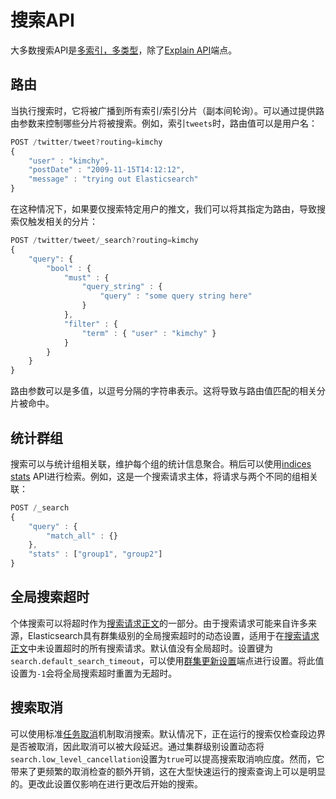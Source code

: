 # 搜索API

大多数搜索API是[多索引，多类型](./Search_APIs/Search.md#search-multi-index-type)，除了[Explain API](./Search_APIs/Explain_API.md)端点。

## 路由

当执行搜索时，它将被广播到所有索引/索引分片（副本间轮询）。可以通过提供路由参数来控制哪些分片将被搜索。例如，索引`tweets`时，路由值可以是用户名：

```js
POST /twitter/tweet?routing=kimchy
{
    "user" : "kimchy",
    "postDate" : "2009-11-15T14:12:12",
    "message" : "trying out Elasticsearch"
}
```

在这种情况下，如果要仅搜索特定用户的推文，我们可以将其指定为路由，导致搜索仅触发相关的分片：

```js
POST /twitter/tweet/_search?routing=kimchy
{
    "query": {
        "bool" : {
            "must" : {
                "query_string" : {
                    "query" : "some query string here"
                }
            },
            "filter" : {
                "term" : { "user" : "kimchy" }
            }
        }
    }
}
```

路由参数可以是多值，以逗号分隔的字符串表示。这将导致与路由值匹配的相关分片被命中。

## 统计群组

搜索可以与统计组相关联，维护每个组的统计信息聚合。稍后可以使用[indices stats](./Indices_APIs/Indices_Stats.md) API进行检索。例如，这是一个搜索请求主体，将请求与两个不同的组相关联：

```js
POST /_search
{
    "query" : {
        "match_all" : {}
    },
    "stats" : ["group1", "group2"]
}
```

## 全局搜索超时

个体搜索可以将超时作为[搜索请求正文](./Search_APIs/Request_Body_Search.md)的一部分。由于搜索请求可能来自许多来源，Elasticsearch具有群集级别的全局搜索超时的动态设置，适用于在[搜索请求正文](./Search_APIs/Request_Body_Search.md)中未设置超时的所有搜索请求。默认值没有全局超时。设置键为`search.default_search_timeout`，可以使用[群集更新设置](./Cluster_APIs/Cluster_Update_Settings.md)端点进行设置。将此值设置为`-1`会将全局搜索超时重置为无超时。

## 搜索取消

可以使用标准[任务取消](./Cluster_APIs/Task_Management_API.md#task-cancellation)机制取消搜索。默认情况下，正在运行的搜索仅检查段边界是否被取消，因此取消可以被大段延迟。通过集群级别设置动态将`search.low_level_cancellation`设置为`true`可以提高搜索取消响应度。然而，它带来了更频繁的取消检查的额外开销，这在大型快速运行的搜索查询上可以是明显的。更改此设置仅影响在进行更改后开始的搜索。

